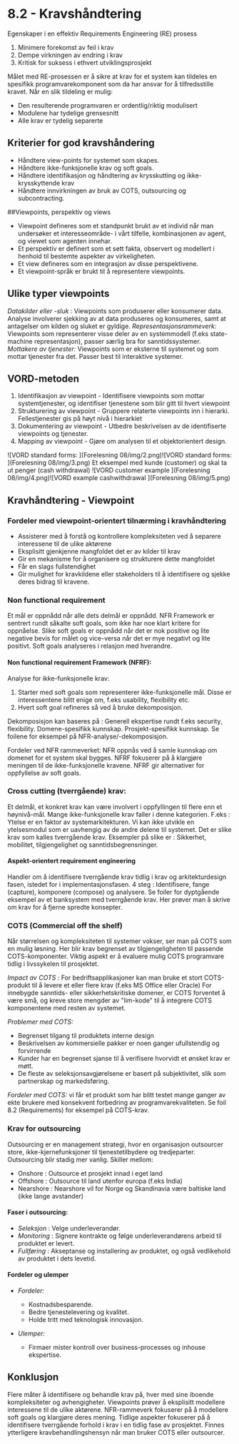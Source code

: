 # 8.2 - Kravshåndtering

Egenskaper i en effektiv Requirements Engineering (RE) prosess

1. Minimere forekomst av feil i krav
2. Dempe virkningen av endring i krav
3. Kritisk for suksess i ethvert utviklingsprosjekt

Målet med RE-prosessen er å sikre at krav for et system kan tildeles en spesifikk programvarekomponent som da har ansvar for å tilfredsstille kravet. Når en slik tildeling er mulig:

* Den resulterende programvaren er ordentlig/riktig modulisert
* Modulene har tydelige grensesnitt
* Alle krav er tydelig separerte

## Kriterier for god kravshåndering

* Håndtere view-points for systemet som skapes.
* Håndtere ikke-funksjonelle krav og soft goals.
* Håndtere identifikasjon og håndtering av krysskutting og ikke-krysskyttende krav
* Håndtere innvirkningen av bruk av COTS, outsourcing og subcontracting.

##Viewpoints, perspektiv og views

* Viewpoint defineres som et standpunkt brukt av et individ når man undersøker et interesseområde- i vårt tilfelle, kombinasjonen av agent, og viewet som agenten innehar.
* Et perspektiv er definert som et sett fakta, observert og modellert i henhold til bestemte aspekter av virkeligheten.
* Et view defineres som en integrasjon av disse perspektivene.
* Et viewpoint-språk er brukt til å representere viewpoints.

## Ulike typer viewpoints
_Datakilder eller -sluk :_ Viewpoints som produserer eller konsumerer data. Analyse involverer sjekking av at data produseres og konsumeres, samt at antagelser om kilden og sluket er gyldige.
_Representasjonsrammeverk:_ Viewpoints som representerer visse deler av en systemmodell (f.eks state-machine representasjon), passer særlig bra for sanntidssystemer.
_Mottakere av tjenester:_ Viewpoints som er eksterne til systemet og som mottar tjenester fra det. Passer best til interaktive systemer. 


## VORD-metoden

1. Identifikasjon av viewpoint - Identifisere viewpoints som mottar systemtjenester, og identifiser tjenestene som blir gitt til hvert viewpoint
2. Strukturering av viewpoint - Gruppere relaterte viewpoints inn i hierarki. Fellestjenester gis på høyt nivå i hierarkiet
3. Dokumentering av viewpoint - Utbedre beskrivelsen av de identifiserte viewpoints og tjenester.
4. Mapping av viewpoint - Gjøre om analysen til et objektorientert design. 

![VORD standard forms: ](Forelesning 08/img/2.png)![VORD standard forms: ](Forelesning 08/img/3.png)
Et eksempel med kunde (customer) og skal ta ut penger (cash withdrawal)
![VORD customer example ](Forelesning 08/img/4.png)![VORD example cashwithdrawal ](Forelesning 08/img/5.png)

## Kravhåndtering - Viewpoint

### Fordeler med viewpoint-orientert tilnærming i kravhåndtering

* Assisterer med å forstå og kontrollere kompleksiteten ved å separere interessene til de ulike aktørene
* Eksplisitt gjenkjenne mangfoldet det er av kilder til krav
* Gir en mekanisme for å organisere og strukturere dette mangfoldet
* Får en slags fullstendighet
* Gir mulighet for kravkildene eller stakeholders til å identifisere og sjekke deres bidrag til kravene. 

### Non functional requirement
Et mål er oppnådd når alle dets delmål er oppnådd.
NFR Framework er sentrert rundt såkalte soft goals, som ikke har noe klart kritere for oppnåelse. 
Slike soft goals er oppnådd når det er nok positive og lite negative bevis for målet og vice-versa når det er mye negativt og lite positivt. 
Soft goals analyseres i relasjon med hverandre. 

#### Non functional requirement Framework (NFRF):
Analyse for ikke-funksjonelle krav:

1. Starter med soft goals som representerer ikke-funksjonelle mål. Disse er interessentene blitt enige om, f.eks usability, flexibility etc.
2. Hvert soft goal refineres så ved å bruke dekomposisjon.

Dekomposisjon kan baseres på : Generell ekspertise rundt f.eks security, flexibility. Domene-spesifikk kunnskap. Prosjekt-spesifikk kunnskap.
Se foilene for eksempel på NFR-analyse/-dekomposisjon.

Fordeler ved NFR rammeverket:
NFR oppnås ved å samle kunnskap om domenet for et system skal bygges. NFRF fokuserer på å klargjøre meningen til de ikke-funksjonelle kravene. NFRF gir alternativer for oppfyllelse av soft goals. 

### Cross cutting (tverrgående) krav:
Et delmål, et konkret krav kan være involvert i oppfyllingen til flere enn et høynivå-mål. Mange ikke-funksjonelle krav faller i denne kategorien. 
F.eks : Ytelse er en faktor av systemarkitekturen. Vi kan ikke utvikle en ytelsesmodul som er uavhengig av de andre delene til systemet. Det er slike krav som kalles tverrgående krav.
Eksempler på slike er : Sikkerhet, mobilitet, tilgjengelighet og sanntidsbegrensninger. 

#### Aspekt-orientert requirement engineering
Handler om å identifisere tverrgående krav tidlig i krav og arkitekturdesign fasen, istedet for i implementasjonsfasen.
4 steg : Identifisere, fange (capture), komponere (compose) og analysere. 
Se foiler for dyptgående eksempel av et banksystem med tverrgående krav. Her prøver man å skrive om krav for å fjerne spredte konsepter. 

### COTS (Commercial off the shelf)
Når størrelsen og kompleksiteten til systemer vokser, ser man på COTS som en mulig løsning. Her blir krav begrenset av tilgjengeligheten til passende COTS-komponenter.
Viktig aspekt er å evaluere mulig COTS programvare tidlig i livssykelen til prosjektet. 

_Impact av COTS :_
For bedriftsapplikasjoner kan man bruke et stort COTS-produkt til å levere et eller flere krav (f.eks MS Office eller Oracle)
For innebygde sanntids- eller sikkerhetskritiske domener, er COTS forventet å være små, og kreve store mengder av "lim-kode" til å integrere COTS komponentene med resten av systemet.

_Problemer med COTS:_

* Begrenset tilgang til produktets interne design
* Beskrivelsen av kommersielle pakker er noen ganger ufullstendig og forvirrende
* Kunder har en begrenset sjanse til å verifisere hvorvidt et ønsket krav er møtt.
* De fleste av seleksjonsavgjørelsene er basert på subjektivitet, slik som partnerskap og markedsføring.

_Fordeler med COTS:_
vi får et produkt som har blitt testet mange ganger av ekte brukere med konsekvent forbedring av programvarekvaliteten. 
Se foil 8.2 (Requirements) for eksempel på COTS-krav. 

### Krav for outsourcing
Outsourcing er en management strategi, hvor en organisasjon outsourcer store, ikke-kjernefunksjoner til tjenestetilbydere og tredjeparter. Outsourcing blir stadig mer vanlig.
Skiller mellom:

* Onshore : Outsource et prosjekt innad i eget land
* Offshore : Outsource til land utenfor europa (f.eks India)
* Nearshore : Nearshore vil for Norge og Skandinavia være baltiske land (ikke lange avstander)

#### Faser i outsourcing:

* _Seleksjon_ : Velge underleverandør.
* _Monitoring_ : Signere kontrakte og følge underleverandørens arbeid til produktet er levert.
* _Fullføring_ : Akseptanse og installering av produktet, og også vedlikehold av produktet i dets levetid.

#### Fordeler og ulemper
* _Fordeler:_ 
	* Kostnadsbesparende. 
	* Bedre tjenestelevering og kvalitet.
	* Holde tritt med teknologisk innovasjon.

* _Ulemper:_ 
	* Firmaer mister kontroll over business-processes og inhouse ekspertise. 

## Konklusjon
Flere måter å identifisere og behandle krav på, hver med sine iboende kompleksiteter og avhengigheter. 
Viewpoints prøver å eksplisitt modellere interessene til de ulike aktørene. 
NFR-rammeverk fokuserer på å modellere soft goals og klargjøre deres mening.
Tidlige aspekter fokuserer på å identifisere tverrgående forhold i krav i en tidlig fase av prosjektet.
Finnes ytterligere kravbehandlingshensyn når man bruker COTS eller outsourcer. 